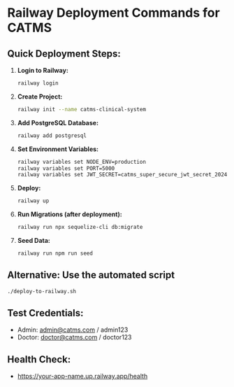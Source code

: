 # Railway Deployment Commands for CATMS

## Quick Deployment Steps:

1. **Login to Railway:**
   ```bash
   railway login
   ```

2. **Create Project:**
   ```bash
   railway init --name catms-clinical-system
   ```

3. **Add PostgreSQL Database:**
   ```bash
   railway add postgresql
   ```

4. **Set Environment Variables:**
   ```bash
   railway variables set NODE_ENV=production
   railway variables set PORT=5000
   railway variables set JWT_SECRET=catms_super_secure_jwt_secret_2024
   ```

5. **Deploy:**
   ```bash
   railway up
   ```

6. **Run Migrations (after deployment):**
   ```bash
   railway run npx sequelize-cli db:migrate
   ```

7. **Seed Data:**
   ```bash
   railway run npm run seed
   ```

## Alternative: Use the automated script
```bash
./deploy-to-railway.sh
```

## Test Credentials:
- Admin: admin@catms.com / admin123
- Doctor: doctor@catms.com / doctor123

## Health Check:
- https://your-app-name.up.railway.app/health
